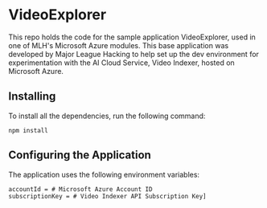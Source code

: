 # VideoExplorer
This repo holds the code for the sample application VideoExplorer, used in one of MLH's Microsoft Azure modules. This base application was developed by Major League Hacking to help set up the dev environment for experimentation with the AI Cloud Service, Video Indexer, hosted on Microsoft Azure.

## Installing

To install all the dependencies, run the following command:

`npm install`

## Configuring the Application

The application uses the following environment variables:

```
accountId = # Microsoft Azure Account ID
subscriptionKey = # Video Indexer API Subscription Key]
```
